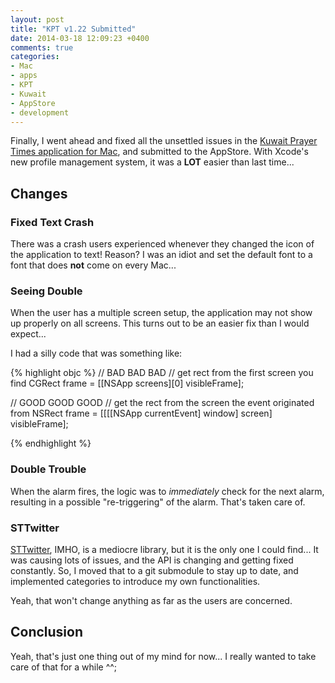 ```yaml
---
layout: post
title: "KPT v1.22 Submitted"
date: 2014-03-18 12:09:23 +0400
comments: true
categories: 
- Mac
- apps
- KPT
- Kuwait
- AppStore
- development
---
```


Finally, I went ahead and fixed all the unsettled issues in the [Kuwait Prayer Times application for Mac](https://itunes.apple.com/us/app/kuwait-prayer-times/id723108544?mt=12), and submitted to the AppStore. With Xcode's new profile management system, it was a **LOT** easier than last time...

## Changes

### Fixed Text Crash

There was a crash users experienced whenever they changed the icon of the application to text! Reason? I was an idiot and set the default font to a font that does **not** come on every Mac...

### Seeing Double

When the user has a multiple screen setup, the application may not show up properly on all screens. This turns out to be an easier fix than I would expect...

I had a silly code that was something like:

{% highlight objc %}
// BAD BAD BAD
// get rect from the first screen you find
CGRect frame = [[NSApp screens][0] visibleFrame];

// GOOD GOOD GOOD
// get the rect from the screen the event originated from
NSRect frame = [[[[NSApp currentEvent] window] screen] visibleFrame];

{% endhighlight %}

### Double Trouble

When the alarm fires, the logic was to *immediately* check for the next alarm, resulting in a possible "re-triggering" of the alarm. That's taken care of.

### STTwitter

[STTwitter](https://github.com/nst/STTwitter), IMHO, is a mediocre library, but it is the only one I could find... It was causing lots of issues, and the API is changing and getting fixed constantly. So, I moved that to a git submodule to stay up to date, and implemented categories to introduce my own functionalities.

Yeah, that won't change anything as far as the users are concerned.

## Conclusion

Yeah, that's just one thing out of my mind for now... I really wanted to take care of that for a while ^^;

